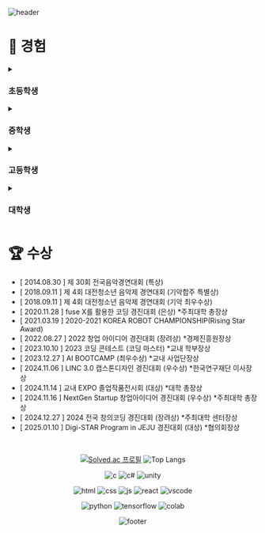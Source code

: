 <div>
  
![header](https://capsule-render.vercel.app/api?type=waving&color=0:f05650,100:553830&height=270&section=header&text=tluda's%20Github%20&fontSize=80&fontAlignY=40&desc=천재%20성장형%20올라운더%20개발자%20૮𖦹_×ა&descSize=25)

# 🦦 경험

<details>
<summary><h3>초등학생</h3></summary>
<div markdown="1">

- 태권도 1년 (1단) *체육관
- 피아노 3년 (체르니  30) *학원
- 컴퓨터활용 방과후 2년 (타자연습, ppt 등)
<br>문서실무사 4급 취득
- 희망진로 : 티라노사우르스, 격투가, 비트박서

</div>
</details>

<details>
<summary><h3>중학생</h3></summary>
<div markdown="1">

- 2017 사도장학회 **장학생**으로 중학교 입학
- 복싱 3개월 *체육관
- 오케스트라 입단 (타악기 - 글로켄슈필) *동아리
<br> 연주한 곡들 : <a href="https://www.youtube.com/watch?v=Ley7uiqSs2I">Ross Roy</a>, <a href="https://www.youtube.com/watch?v=O6Gd_eN2fWQ">The power of Korea</a>, <a href="https://www.youtube.com/watch?v=qiR0mCxK7Sc">Fate of the gods</a>
<br> 수상 후 <a href="https://youtu.be/cAplKSip6iA?si=L8-Y8CZzIRmzgnx3&t=4703">대전예술의전당에서 한국의 힘(The power of Korea) 연주</a>
- <a href="https://namu.wiki/w/%EC%88%98%ED%95%99%ED%8A%B9%EC%84%B1%ED%99%94%EC%A4%91%ED%95%99%EA%B5%90">'수학특성화중학교'  시리즈</a>를 읽고 코딩에 관심을 갖게 됨
<br><a href="https://search.shopping.naver.com/book/catalog/32456895000">'Do it! 점프 투 파이썬'</a> 이라는 책으로 python **독학 시작**
- 희망진로 : 비트박서, 래퍼, 정보보안전문가
</div>
</details>

<details>
<summary><h3>고등학생</h3></summary>
<div markdown="1">
  
- 복싱 3개월 *체육관
- MMA 3개월 *체육관
- 배드민턴 1년 *취미동아리
- 정규 코딩동아리 NEWCOLLAR에 가입 - <a href="https://github.com/wooj1nbot">당시 동아리부장 Github</a>
<br>타 코딩동아리로의 인원 분산으로 우리 동아리 신입생은 나를 포함하여 **3명**
<br>친구 1과 친구2는 이후 **경희대학교**와 **서울대학교**에 진학
- <a href="https://school.programmers.co.kr/learn/courses/2/2-%EB%AC%B4%EB%A3%8C-%ED%8C%8C%EC%9D%B4%EC%8D%AC-%EC%9E%85%EB%AC%B8">프로그래머스 파이썬 입문 완강</a>
- [ 2020.11.21~11.27 ] 동계 SW융합 창작 캠프 *수료
<br>교육과정 : 인공지능 모델을 적용한 나만의 홈페이지 만들기
<br>교육내용 : html, css, <a href="https://teachablemachine.withgoogle.com/">Teachable Machine</a> - **우수학생** 선정 *AI로봇큐브 상품
<br> 개발프로젝트 : <a href="https://github.com/Danto7632/template">template</a>
- 2학년에 정규 코딩동아리 NEWCOLLAR의 **부장**을 맡게 됨
- 앱인벤터기반 '공 튀기기 게임' 카피 코딩(<a href="https://kujung.tistory.com/104">블로그</a>) - 게임방식수정, 기능추가
<br>개발프로젝트 : <a href="https://github.com/Danto7632/bounceball">bounceball</a>
- tkinter모듈을 활용한 python 기반 GUI 형태의 '업다운 게임'을 구현
<br>개발 프로젝트 : <a href="https://github.com/Danto7632/number_guess_game">number_guess_game</a>
- 템플릿 기반 미래의 회사 웹페이지 개발(<a href="https://www.free-css.com/free-css-templates/page224/mogo">무료 템플릿 활용</a>)
<br>개발 프로젝트 : <a href="https://github.com/Danto7632/OtterCompany">OtterCompany</a>
- 삼성 주니어 SW 창작대회 예선탈락 (아이디어 서류탈락)
- 영남이공대 산업현장 탐방 및 직무 멘토링 프로그램
<br>- [ 2021.08.18 ~ 08.19 ] IoT SW 개발자 체험(아두이노, 엔트리) *수료
<br>- [ 2021.08.23 ~ 08.25 ] 정보보호 전문가 - 화이트해커(WebGoat) *수료
<br>- [ 2021.08.30 ~ 08.31 ] AI SW개발자 체험(K-means, K-NN) *수료
- NYPC 2021 예선탈락 (당시 어렵다고 느꼈고, 멘토링과 날짜가 겹침)
- 해킹방어대회 CTF 미수상 (4문제부터 수상권, but 3문제 풀었음)
- FTC-Qualcomm **장학팀** 선정 이후 로봇개발
- 자율동아리  Programers 개설 - **앱개발 학생동아리 선정** *교육청
- "C#을 활용한 몬티홀 문제 증명"이라는 수학체험 부스 운영 - 최종 3위
<br>개발 프로젝트 : <a href="https://github.com/Danto7632/MontyHall">MontyHall</a>
- 창업 아이디어 교내 1위 -> 학교대표 <a href="https://www.crowd.or.kr/contest/view.php?no=36&item_no=184">모의 크라우드 펀딩대회</a> - 최종6위
- 플래피버드 카피코딩(<a href="https://www.youtube.com/watch?v=EqoU1PodQQ4">유튜브</a>)으로 수달의 모험 개발
<br>개발 프로젝트 : <a href="https://github.com/Danto7632/otter_s_journey">otter_s_journey</a>
- 정보올림피아드 미수상 (당시 어렵다고 느꼈음)

</div>
</details>

<details>
<summary><h3>대학생</h3></summary>
<div markdown="1">

- 배드민턴 1년 *교양, 동아리, 동호회
- 외주 2년(41건), 수학학원 7개월, 수학과외 3개월, 편의점 3개월
- 전공동아리 EL에 가입 - <a href="https://github.com/asy047">당시 동아리회장 Github</a>
<details>
<summary><h4>1학년</h4></summary>
<div markdown="1">

- 1학년 1학기 웹과제 - 가구쇼핑몰(ikea 기반)
<br>개발 프로젝트 : <a href="https://github.com/Danto7632/retto">retto</a>
- 1학년 여름방학 팀프로젝트 - 잡다한 웹구현(망함)
<br>개발 프로젝트 : <a href="https://github.com/Danto7632/UniTechHub">UniTectHub</a>
- 코딩 콘테스트 1번문제를 실수하여 2등상 수상
- [ 2023.12.26~12.27 ] AI PD Lab BOOTCAMP *수료
<br> 기획 프로젝트 : AI 스마트팜을 이용한 융합 서비스 - 팜와쓔
- 1학년 겨울방학 팀프로젝트 - 게임(뱀서장르)
<br> 개발 프로젝트 : <a href="https://github.com/Danto7632/GDP">GDP</a>
</div>
</details>
<details>
<summary><h4>2학년</h4></summary>
<div markdown="1">

- 1학기 중 백준 시작 -> 실버3 달성
- 2학년 1학기 웹과제 - 쇼핑몰(React, api 등)
<br>개발 프로젝트 : 업로드고민중 - 이름없음.</a>
- 2학년 1학기 IoT과제 - 자율주행로봇(최적탐색-미로알고리즘)
<br>개발 프로젝트 : 업로드고민중 - BatsBot
- 겨울방학 중 백준 - > 실버1 달성
</div>
</details>
</details>

# 🏆 수상
- [ 2014.08.30 ] 제 30회 전국음악경연대회 (특상)
- [ 2018.09.11 ] 제 4회 대전청소년 음악제 경연대회 (기악합주 특별상)
- [ 2018.09.11 ] 제 4회 대전청소년 음악제 경연대회 (기악 최우수상)
- [ 2020.11.28 ] fuse X를 활용한 코딩 경진대회 (은상) *주최대학 총장상
- [ 2021.03.19 ] 2020-2021 KOREA ROBOT CHAMPIONSHIP(Rising Star Award)
- [ 2022.08.27 ] 2022 창업 아이디어 경진대회 (장려상) *경제진흥원장상
- [ 2023.10.10 ] 2023 코딩 콘테스트 (코딩 마스터) *교내 학부장상
- [ 2023.12.27 ] AI BOOTCAMP (최우수상) *교내 사업단장상
- [ 2024.11.06 ] LINC 3.0 캡스톤디자인 경진대회 (우수상) *한국연구재단 이사장상
- [ 2024.11.14 ] 교내 EXPO 졸업작품전시회 (대상) *대학 총장상
- [ 2024.11.16 ] NextGen Startup 창업아이디어 경진대회 (우수상) *주최대학 총장상
- [ 2024.12.27 ] 2024 전국 창의코딩 경진대회 (장려상) *주최대학 센터장상
- [ 2025.01.10 ] Digi-STAR Program in JEJU 경진대회 (대상) *협의회장상


<br>

<div align = "center">

  [![Solved.ac
프로필](https://mazassumnida.wtf/api/v2/generate_badge?boj=danto7632)](https://solved.ac/danto7632)
![Top Langs](https://github-readme-stats.vercel.app/api/top-langs/?username=danto7632&layout=compact)

![c](https://img.shields.io/badge/C-00599C?style=for-the-badge&logo=c&logoColor=white)
![c#](https://img.shields.io/badge/C%23-239120?style=for-the-badge&logo=c-sharp&logoColor=white)
![unity](https://img.shields.io/badge/Unity-100000?style=for-the-badge&logo=unity&logoColor=white)
<br>

![html](https://img.shields.io/badge/HTML5-E34F26?style=for-the-badge&logo=html5&logoColor=white)
![css](https://img.shields.io/badge/CSS3-1572B6?style=for-the-badge&logo=css3&logoColor=white)
![js](https://img.shields.io/badge/JavaScript-F7DF1E?style=for-the-badge&logo=JavaScript&logoColor=white)
![react](https://img.shields.io/badge/React-20232A?style=for-the-badge&logo=react&logoColor=61DAFB)
![vscode](https://img.shields.io/badge/Visual_Studio_Code-0078D4?style=for-the-badge&logo=visual%20studio%20code&logoColor=white)
<br>

![python](https://img.shields.io/badge/Python-3776AB?style=for-the-badge&logo=python&logoColor=white)
![tensorflow](https://img.shields.io/badge/TensorFlow-FF6F00?style=for-the-badge&logo=tensorflow&logoColor=white)
![colab](https://img.shields.io/badge/Colab-F9AB00?style=for-the-badge&logo=googlecolab&color=525252)

![footer](https://capsule-render.vercel.app/api?type=waving&&color=0:553830,100:f05650&height=130&section=footer&fontSize=90)
</div>

<!--[![Readme Card](https://github-readme-stats.vercel.app/api/pin/?username=danto7632&theme=solarized-light&repo=github-readme-stat)](https://github.com/anuraghazra/github-readme-stats)--!>


<!--
**Danto7632/Danto7632** is a ✨ _special_ ✨ repository because its `README.md` (this file) appears on your GitHub profile.
//
Here are some ideas to get you started:

- 🔭 I’m currently working on ...
- 🌱 I’m currently learning ...
- 👯 I’m looking to collaborate on ...
- 🤔 I’m looking for help with ...
- 💬 Ask me about ...
- 📫 How to reach me: ...
- 😄 Pronouns: ...
- ⚡ Fun fact: ...
-->
